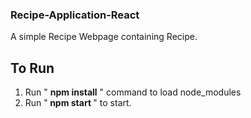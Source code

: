 ### Recipe-Application-React

A simple Recipe Webpage containing Recipe.

## To Run

1. Run " <strong>npm install</strong> " command to load node_modules
2. Run "<strong> npm start </strong>" to start.
